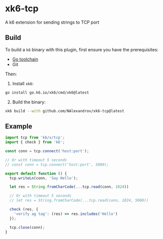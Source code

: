 # xk6-tcp

A k6 extension for sending strings to TCP port

## Build

To build a `k6` binary with this plugin, first ensure you have the prerequisites:

- [Go toolchain](https://go101.org/article/go-toolchain.html)
- Git

Then:

1. Install `xk6`:

```sh
go install go.k6.io/xk6/cmd/xk6@latest
```

2. Build the binary:

```sh
xk6 build --with github.com/NAlexandrov/xk6-tcp@latest
```

## Example

```javascript
import tcp from 'k6/x/tcp';
import { check } from 'k6';

const conn = tcp.connect('host:port');

// Or with timeout 5 seconds
// const conn = tcp.connect('host:port', 5000);

export default function () {
  tcp.writeLn(conn, 'Say Hello');

  let res = String.fromCharCode(...tcp.read(conn, 1024))

  // Or with timeout 5 seconds
  // let res = String.fromCharCode(...tcp.read(conn, 1024, 5000))

  check (res, {
    'verify ag tag': (res) => res.includes('Hello')
  });

  tcp.close(conn);
}
```
